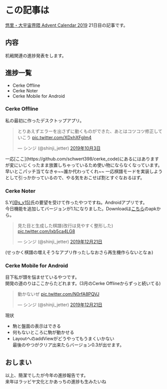 # この記事は
[悠里・大宇宙界隈 Advent Calendar 2019](https://adventar.org/calendars/4508) 21日目の記事です。  

## 内容
机戦関連の進捗発表をします。

## 進捗一覧
- Cerke Offline
- Cerke Noter
- Cerke Mobile for Android

### Cerke Offline
私の最初に作ったデスクトップアプリ。  
<blockquote class="twitter-tweet" data-lang="ja"><p lang="ja" dir="ltr">とりあえずエラーを出さずに動くものができた、あとはコツコツ修正していこう <a href="https://t.co/XDxhXFgIm4">pic.twitter.com/XDxhXFgIm4</a></p>&mdash; シンジ (@shinji_jetter) <a href="https://twitter.com/shinji_jetter/status/1179770980509585409?ref_src=twsrc%5Etfw">2019年10月3日</a></blockquote>
一応[ここ](https://github.com/schwert398/cerke_code)にあるにはありますが変にいじくったまま放置しちゃっているため使い物にならなくなっています。  
早いとこパッチ当てなきゃ~~誰か代わってくれ~~  
一応棋譜モードを実装しようとして引っかかっているので、やる気をおこせば割とすぐなおるはず。  

### Cerke Noter
S.Y[(@s_y15)](https://twitter.com/s_y15)氏の要望を受けて作ったやつですね。Androidアプリです。  
今日機能を追加してバージョンが1.1になりました。Downloadは[こちら](https://github.com/schwert398/cerke_noter/releases/tag/v1.1-beta)のapkから。  
<blockquote class="twitter-tweet" data-lang="ja"><p lang="ja" dir="ltr">見た目と生成した棋譜(改行は見やすく整形した) <a href="https://t.co/lxb5ca4LG8">pic.twitter.com/lxb5ca4LG8</a></p>&mdash; シンジ (@shinji_jetter) <a href="https://twitter.com/shinji_jetter/status/1208367241449750529?ref_src=twsrc%5Etfw">2019年12月21日</a></blockquote>
(せっかく棋譜の増えそうなアプリ作ったしなおさら再生機作らないとなぁ)

### Cerke Mobile for Android
目下私が頭を悩ませているやつです。  
開発の道のりはここからたどれます。(3月のCerke Offlineからずっと続いてる)
<blockquote class="twitter-tweet" data-lang="ja"><p lang="ja" dir="ltr">動かないぜ <a href="https://t.co/N0rfA8PQVJ">pic.twitter.com/N0rfA8PQVJ</a></p>&mdash; シンジ (@shinji_jetter) <a href="https://twitter.com/shinji_jetter/status/1208295914294525953?ref_src=twsrc%5Etfw">2019年12月21日</a></blockquote>

現状  
- 駒と盤面の表示はできる  
- 何もないところに駒が動かせる
- LayoutへのaddViewがどうやってもうまくいかない  
最後のやつがクリア出来たらバージョン0.3が出せます。  

## おしまい
以上、簡潔でしたが今年の進捗報告です。  
来年はラッビヤ文化とかあっちの進捗も生みたいね
